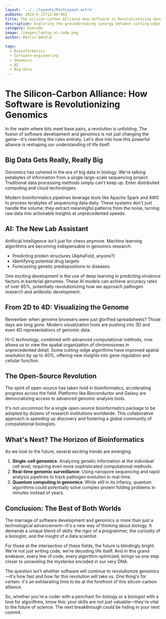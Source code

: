 ```yaml
---
layout: '../../layouts/PostLayout.astro'
pubDate: 2024-6-11T12:00:00Z
title: The Silicon-Carbon Alliance How Software is Revolutionizing Genomics
description: Exploring the groundbreaking synergy between cutting-edge software development and modern genomics research.
category: biocode
image: /images/laptop-ai-code.png
author: Martin DAVILA

tags:
  - Bioinformatics
  - Software-engineering
  - Genomics
  - AI
  - Big-data
---
```


# The Silicon-Carbon Alliance: How Software is Revolutionizing Genomics

In the realm where bits meet base pairs, a revolution is unfolding. The fusion of software development and genomics is not just changing the game—it's rewriting the rules entirely. Let's dive into how this powerful alliance is reshaping our understanding of life itself.

## Big Data Gets Really, Really Big

Genomics has ushered in the era of big data in biology. We're talking petabytes of information from a single large-scale sequencing project. Traditional data processing methods simply can't keep up. Enter distributed computing and cloud technologies.

Modern bioinformatics pipelines leverage tools like Apache Spark and AWS to process terabytes of sequencing data daily. These systems don't just handle the volume; they extract meaningful patterns from the noise, turning raw data into actionable insights at unprecedented speeds.

## AI: The New Lab Assistant

Artificial Intelligence isn't just for chess anymore. Machine learning algorithms are becoming indispensable in genomics research:

- Predicting protein structures (AlphaFold, anyone?)
- Identifying potential drug targets
- Forecasting genetic predispositions to diseases

One exciting development is the use of deep learning in predicting virulence factors in bacterial genomes. These AI models can achieve accuracy rates of over 85%, potentially revolutionizing how we approach pathogen research and antibiotic development.

## From 2D to 4D: Visualizing the Genome

Remember when genome browsers were just glorified spreadsheets? Those days are long gone. Modern visualization tools are pushing into 3D and even 4D representations of genomic data.

Hi-C technology, combined with advanced computational methods, now allows us to view the spatial organization of chromosomes in unprecedented detail. Some cutting-edge algorithms have improved spatial resolution by up to 40%, offering new insights into gene regulation and cellular function.

## The Open-Source Revolution

The spirit of open-source has taken hold in bioinformatics, accelerating progress across the field. Platforms like Bioconductor and Galaxy are democratizing access to advanced genomic analysis tools.

It's not uncommon for a single open-source bioinformatics package to be adopted by dozens of research institutions worldwide. This collaborative approach is speeding up discovery and fostering a global community of computational biologists.

## What's Next? The Horizon of Bioinformatics

As we look to the future, several exciting trends are emerging:

1. **Single-cell genomics**: Analyzing genetic information at the individual cell level, requiring even more sophisticated computational methods.
2. **Real-time genomic surveillance**: Using nanopore sequencing and rapid analysis pipelines to track pathogen evolution in real-time.
3. **Quantum computing in genomics**: While still in its infancy, quantum algorithms could potentially solve complex protein folding problems in minutes instead of years.

## Conclusion: The Best of Both Worlds

The marriage of software development and genomics is more than just a technological advancement—it's a new way of thinking about biology. It demands a unique blend of skills: the rigor of a programmer, the curiosity of a biologist, and the insight of a data scientist.

For those at the intersection of these fields, the future is blindingly bright. We're not just writing code; we're decoding life itself. And in this grand endeavor, every line of code, every algorithm optimized, brings us one step closer to unraveling the mysteries encoded in our very DNA.

The question isn't whether software will continue to revolutionize genomics—it's how fast and how far this revolution will take us. One thing's for certain: it's an exhilarating time to be at the forefront of this silicon-carbon alliance.

So, whether you're a coder with a penchant for biology or a biologist with a love for algorithms, know this: your skills are not just valuable—they're vital to the future of science. The next breakthrough could be hiding in your next commit.
